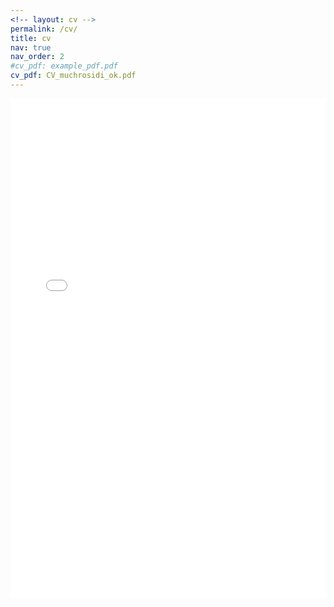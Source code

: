 ```yaml
---
<!-- layout: cv -->
permalink: /cv/
title: cv
nav: true
nav_order: 2
#cv_pdf: example_pdf.pdf
cv_pdf: CV_muchrosidi_ok.pdf
---
```




<!-- This will open the pdf directly, but delete cv.html in _layouts first - Rosidi -->
<!--   
<embed src="{{ '/assets/pdf/CV_muchrosidi_ok.pdf' }}" width="100%" height="800px" type="application/pdf">
-->
<a href="{{ '/assets/pdf/CV_muchrosidi_ok.pdf' }}" target="_blank"><embed src="{{ '/assets/pdf/CV_muchrosidi_ok.pdf' }}" width="100%" height="800px" type="application/pdf"></a>














